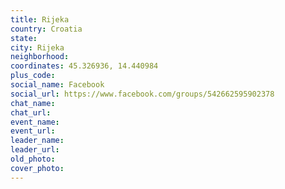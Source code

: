 ```yaml
---
title: Rijeka
country: Croatia
state: 
city: Rijeka
neighborhood: 
coordinates: 45.326936, 14.440984
plus_code:
social_name: Facebook
social_url: https://www.facebook.com/groups/542662595902378
chat_name:
chat_url:
event_name:
event_url:
leader_name:
leader_url:
old_photo: 
cover_photo:
---
```

